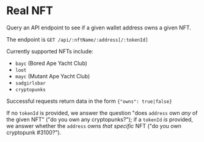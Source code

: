 # Real NFT

Query an API endpoint to see if a given wallet address owns a given NFT.

The endpoint is `GET /api/:nftName/:address[/:tokenId]`

Currently supported NFTs include:

- `bayc` (Bored Ape Yacht Club)
- `loot`
- `mayc` (Mutant Ape Yacht Club)
- `sadgirlsbar`
- `cryptopunks`

Successful requests return data in the form `{"owns": true|false}`

If no `tokenId` is provided, we answer the question "does `address` own _any_ of the given NFT" ("do you own any cryptopunks?"); if a `tokenId` _is_ provided, we answer whether the `address` owns _that specific_ NFT ("do you own cryptopunk #3100?").

